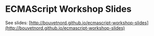 # ECMAScript Workshop Slides 

See slides: [http://bouvetnord.github.io/ecmascript-workshop-slides](http://bouvetnord.github.io/ecmascript-workshop-slides)
